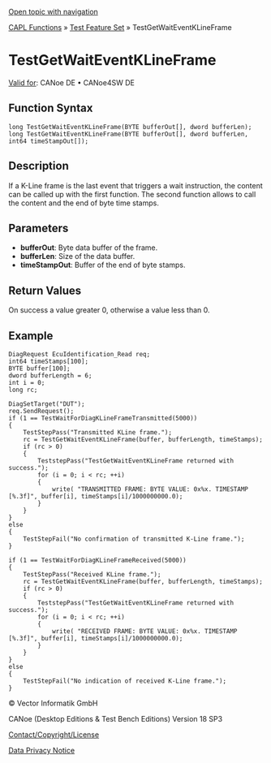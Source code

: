 [Open topic with navigation](../../../../../CANoeDEFamily.htm#Topics/CAPLFunctions/Test/Functions/CAPLfunctionTestGetWaitEventKLineFrame.md)

[CAPL Functions](../../CAPLfunctions.md) » [Test Feature Set](../CAPLfunctionsTFSOverview.md) » TestGetWaitEventKLineFrame

# TestGetWaitEventKLineFrame

[Valid for](../../../Shared/FeatureAvailability.md): CANoe DE • CANoe4SW DE

## Function Syntax

```plaintext
long TestGetWaitEventKLineFrame(BYTE bufferOut[], dword bufferLen);
long TestGetWaitEventKLineFrame(BYTE bufferOut[], dword bufferLen, int64 timeStampOut[]);
```

## Description

If a K-Line frame is the last event that triggers a wait instruction, the content can be called up with the first function. The second function allows to call the content and the end of byte time stamps.

## Parameters

- **bufferOut**: Byte data buffer of the frame.
- **bufferLen**: Size of the data buffer.
- **timeStampOut**: Buffer of the end of byte stamps.

## Return Values

On success a value greater 0, otherwise a value less than 0.

## Example

```plaintext
DiagRequest EcuIdentification_Read req;
int64 timeStamps[100];
BYTE buffer[100];
dword bufferLength = 6;
int i = 0;
long rc;

DiagSetTarget("DUT");
req.SendRequest();
if (1 == TestWaitForDiagKLineFrameTransmitted(5000))
{
    TestStepPass("Transmitted KLine frame.");
    rc = TestGetWaitEventKLineFrame(buffer, bufferLength, timeStamps);
    if (rc > 0)
    {
        TeststepPass("TestGetWaitEventKLineFrame returned with success.");
        for (i = 0; i < rc; ++i)
        {
            write( "TRANSMITTED FRAME: BYTE VALUE: 0x%x. TIMESTAMP [%.3f]", buffer[i], timeStamps[i]/1000000000.0);
        }
    }
}
else
{
    TestStepFail("No confirmation of transmitted K-Line frame.");
}

if (1 == TestWaitForDiagKLineFrameReceived(5000))
{
    TestStepPass("Received KLine frame.");
    rc = TestGetWaitEventKLineFrame(buffer, bufferLength, timeStamps);
    if (rc > 0)
    {
        TeststepPass("TestGetWaitEventKLineFrame returned with success.");
        for (i = 0; i < rc; ++i)
        {
            write( "RECEIVED FRAME: BYTE VALUE: 0x%x. TIMESTAMP [%.3f]", buffer[i], timeStamps[i]/1000000000.0);
        }
    }
}
else
{
    TestStepFail("No indication of received K-Line frame.");
}
```

© Vector Informatik GmbH

CANoe (Desktop Editions & Test Bench Editions) Version 18 SP3

[Contact/Copyright/License](../../../Shared/ContactCopyrightLicense.md)

[Data Privacy Notice](https://www.vector.com/int/en/company/get-info/privacy-policy/)
